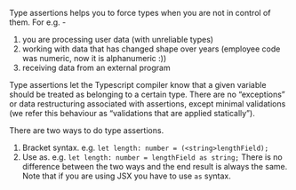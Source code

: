 
Type assertions helps you to force types when you are not in control of them. For e.g. -
1. you are processing user data (with unreliable types)
2. working with data that has changed shape over years (employee code was numeric, now it is alphanumeric :))
3. receiving data from an external program

Type assertions let the Typescript compiler know that a given variable should be treated as belonging to a certain type. There are no “exceptions” or data restructuring associated with assertions, except minimal validations (we refer this behaviour as “validations that are applied statically”).

There are two ways to do type assertions.
1. Bracket syntax. e.g. `let length: number = (<string>lengthField);`
2. Use as. e.g. `let length: number = lengthField as string;`
There is no difference between the two ways and the end result is always the same. Note that if you are using JSX you have to use `as` syntax.

